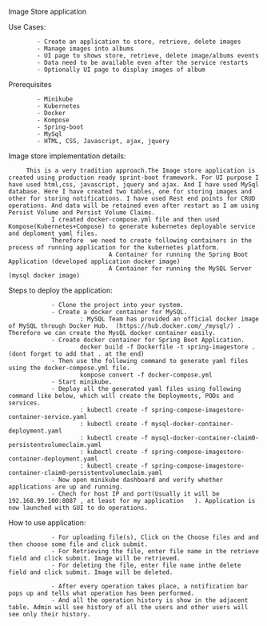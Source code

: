 Image Store application

Use Cases:

			- Create an application to store, retrieve, delete images 
			- Manage images into albums
			- UI page to shows store, retrieve, delete image/albums events
			- Data need to be available even after the service restarts
			- Optionally UI page to display images of album


Prerequisites

			- Minikube
			- Kubernetes
			- Docker
			- Kompose
			- Spring-boot
			- MySql
			- HTML, CSS, Javascript, ajax, jquery
			

Image store implementation details:

		 This is a very tradition approach.The Image store application is created using production ready sprint-boot framework. For UI purpose I have used html,css, javascript, jquery and ajax. And I have used MySql database. Here I have created two tables, one for storing images and other for storing notifications. I have used Rest end points for CRUD operations. And data will be retained even after restart as I am using Persist Volume and Persist Volume Claims.
				I created docker-compose.yml file and then used Kompose(Kubernetes+Compose) to generate kubernetes deployable service and deploment yaml files.
				Therefore  we need to create following containers in the process of running application for the kubernetes platform.
								A Container for running the Spring Boot Application (developed application docker image)
								A Container for running the MySQL Server (mysql docker image)
				
				
				
Steps to deploy the application:

				- Clone the project into your system.
				- Create a docker container for MySQL.
						: MySQL Team has provided an official docker image of MySQL through Docker Hub.  (https://hub.docker.com/_/mysql/) . Therefore we can create the MysQL docker container easily.
				- Create docker container for Spring Boot Application.
						docker build -f Dockerfile -t spring-imagestore .(dont forget to add that . at the end)
				- Then use the following command to generate yaml files using the docker-compose.yml file.
						kompose convert -f docker-compose.yml
				- Start minikube.
				- Deploy all the generated yaml files using following command like below, which will create the Deployments, PODs and services.
						: kubectl create -f spring-compose-imagestore-container-service.yaml
						: kubectl create -f mysql-docker-container-deployment.yaml
						: kubectl create -f mysql-docker-container-claim0-persistentvolumeclaim.yaml
						: kubectl create -f spring-compose-imagestore-container-deployment.yaml
						: kubectl create -f spring-compose-imagestore-container-claim0-persistentvolumeclaim.yaml
				- Now open minikube dashboard and verify whether applications are up and running.
				- Chech for host IP and port(Usually it will be 192.168.99.100:8087 , at least for my application	). Application is now launched with GUI to do operations.


How to use application:

				- For uploading file(s), Click on the Choose files and and then choose some file and click submit.
				- For Retrieving the file, enter file name in the retrieve field and click submit. Image will be retrieved.
				- For deleting the file, enter file name inthe delete field and click submit. Image will be deleted.
				
				- After every operation takes place, a notification bar pops up and tells what operation has been performed.
				- And all the operation history is show in the adjacent table. Admin will see history of all the users and other users will see only their history.
